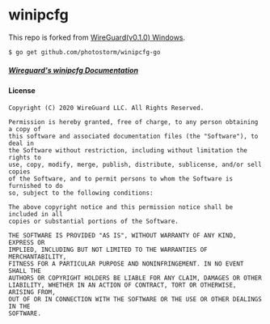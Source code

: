 # winipcfg

This repo is forked from [WireGuard(v0.1.0) Windows](https://git.zx2c4.com/wireguard-windows).

```
$ go get github.com/photostorm/winipcfg-go
```

##### [Wireguard's winipcfg Documentation](https://pkg.go.dev/golang.zx2c4.com/wireguard/windows/tunnel/winipcfg?tab=doc)

#### License

    Copyright (C) 2020 WireGuard LLC. All Rights Reserved.

    Permission is hereby granted, free of charge, to any person obtaining a copy of
    this software and associated documentation files (the "Software"), to deal in
    the Software without restriction, including without limitation the rights to
    use, copy, modify, merge, publish, distribute, sublicense, and/or sell copies
    of the Software, and to permit persons to whom the Software is furnished to do
    so, subject to the following conditions:

    The above copyright notice and this permission notice shall be included in all
    copies or substantial portions of the Software.

    THE SOFTWARE IS PROVIDED "AS IS", WITHOUT WARRANTY OF ANY KIND, EXPRESS OR
    IMPLIED, INCLUDING BUT NOT LIMITED TO THE WARRANTIES OF MERCHANTABILITY,
    FITNESS FOR A PARTICULAR PURPOSE AND NONINFRINGEMENT. IN NO EVENT SHALL THE
    AUTHORS OR COPYRIGHT HOLDERS BE LIABLE FOR ANY CLAIM, DAMAGES OR OTHER
    LIABILITY, WHETHER IN AN ACTION OF CONTRACT, TORT OR OTHERWISE, ARISING FROM,
    OUT OF OR IN CONNECTION WITH THE SOFTWARE OR THE USE OR OTHER DEALINGS IN THE
    SOFTWARE.
